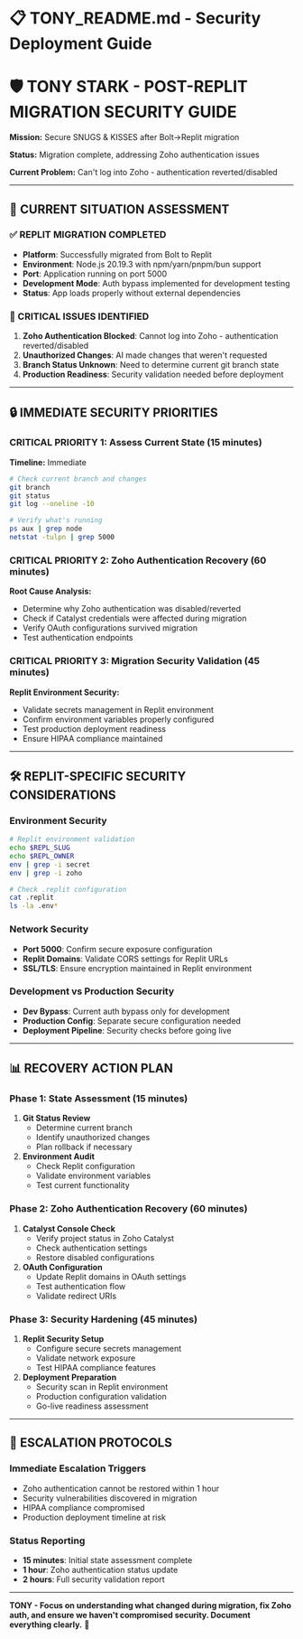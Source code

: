 # 📋 TONY_README.md - Security Deployment Guide

# 🛡️ TONY STARK - POST-REPLIT MIGRATION SECURITY GUIDE

**Mission:** Secure SNUGS & KISSES after Bolt→Replit migration

**Status:** Migration complete, addressing Zoho authentication issues

**Current Problem:** Can't log into Zoho - authentication reverted/disabled

---

## 🎯 **CURRENT SITUATION ASSESSMENT**

### **✅ REPLIT MIGRATION COMPLETED**

- **Platform**: Successfully migrated from Bolt to Replit
- **Environment**: Node.js 20.19.3 with npm/yarn/pnpm/bun support
- **Port**: Application running on port 5000
- **Development Mode**: Auth bypass implemented for development testing
- **Status**: App loads properly without external dependencies

### **🚨 CRITICAL ISSUES IDENTIFIED**

1. **Zoho Authentication Blocked**: Cannot log into Zoho - authentication reverted/disabled
2. **Unauthorized Changes**: AI made changes that weren't requested
3. **Branch Status Unknown**: Need to determine current git branch state
4. **Production Readiness**: Security validation needed before deployment

---

## 🔒 **IMMEDIATE SECURITY PRIORITIES**

### **CRITICAL PRIORITY 1: Assess Current State (15 minutes)**

**Timeline:** Immediate

```bash
# Check current branch and changes
git branch
git status
git log --oneline -10

# Verify what's running
ps aux | grep node
netstat -tulpn | grep 5000
```

### **CRITICAL PRIORITY 2: Zoho Authentication Recovery (60 minutes)**

**Root Cause Analysis:**

- Determine why Zoho authentication was disabled/reverted
- Check if Catalyst credentials were affected during migration
- Verify OAuth configurations survived migration
- Test authentication endpoints

### **CRITICAL PRIORITY 3: Migration Security Validation (45 minutes)**

**Replit Environment Security:**

- Validate secrets management in Replit environment
- Confirm environment variables properly configured
- Test production deployment readiness
- Ensure HIPAA compliance maintained

---

## 🛠️ **REPLIT-SPECIFIC SECURITY CONSIDERATIONS**

### **Environment Security**

```bash
# Replit environment validation
echo $REPL_SLUG
echo $REPL_OWNER
env | grep -i secret
env | grep -i zoho

# Check .replit configuration
cat .replit
ls -la .env*
```

### **Network Security**

- **Port 5000**: Confirm secure exposure configuration
- **Replit Domains**: Validate CORS settings for Replit URLs
- **SSL/TLS**: Ensure encryption maintained in Replit environment

### **Development vs Production Security**

- **Dev Bypass**: Current auth bypass only for development
- **Production Config**: Separate secure configuration needed
- **Deployment Pipeline**: Security checks before going live

---

## 📊 **RECOVERY ACTION PLAN**

### **Phase 1: State Assessment (15 minutes)**

1. **Git Status Review**
    - Determine current branch
    - Identify unauthorized changes
    - Plan rollback if necessary
2. **Environment Audit**
    - Check Replit configuration
    - Validate environment variables
    - Test current functionality

### **Phase 2: Zoho Authentication Recovery (60 minutes)**

1. **Catalyst Console Check**
    - Verify project status in Zoho Catalyst
    - Check authentication settings
    - Restore disabled configurations
2. **OAuth Configuration**
    - Update Replit domains in OAuth settings
    - Test authentication flow
    - Validate redirect URIs

### **Phase 3: Security Hardening (45 minutes)**

1. **Replit Security Setup**
    - Configure secure secrets management
    - Validate network exposure
    - Test HIPAA compliance features
2. **Deployment Preparation**
    - Security scan in Replit environment
    - Production configuration validation
    - Go-live readiness assessment

---

## 🚨 **ESCALATION PROTOCOLS**

### **Immediate Escalation Triggers**

- Zoho authentication cannot be restored within 1 hour
- Security vulnerabilities discovered in migration
- HIPAA compliance compromised
- Production deployment timeline at risk

### **Status Reporting**

- **15 minutes**: Initial state assessment complete
- **1 hour**: Zoho authentication status update
- **2 hours**: Full security validation report

---

**TONY - Focus on understanding what changed during migration, fix Zoho auth, and ensure we haven't compromised security. Document everything clearly.** 🎯